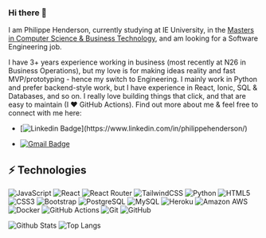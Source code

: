 ### Hi there 👋

I am Philippe Henderson, currently studying at IE University, in the [Masters in Computer Science & Business Technology](https://www.ie.edu/school-science-technology/masters/master-computer-science-business-technology/), and am looking for a Software Engineering job.

I have 3+ years experience working in business (most recently at N26 in Business Operations), but my love is for making ideas reality and fast MVP/prototyping - hence my switch to Engineering. I mainly work in Python and prefer backend-style work, but I have experience in React, Ionic, SQL & Databases, and so on. I really love building things that click, and that are easy to maintain (I ❤️ GitHub Actions). Find out more about me & feel free to connect with me here:

* [![Linkedin Badge](https://img.shields.io/badge/-Philippe-blue?style=flat-square&logo=Linkedin&logoColor=white&link=https://[www.linkedin.com/in/philippehenderson/](https://www.linkedin.com/in/philippehenderson/))](https://www.linkedin.com/in/philippehenderson/)

* [![Gmail Badge](https://img.shields.io/badge/-philippehenderson95@gmail.com-c14438?style=flat-square&logo=Gmail&logoColor=white&link=mailto:philippehenderson95@gmail.com)](mailto:philippehenderson95@gmail.com)



## ⚡ Technologies

![JavaScript](https://img.shields.io/badge/-JavaScript-black?style=flat-square&logo=javascript)
![React](https://img.shields.io/badge/-React-black?style=flat-square&logo=react)
![React Router](https://img.shields.io/badge/React_Router-CA4245?style=for-the-badge&logo=react-router&logoColor=white)
![TailwindCSS](https://img.shields.io/badge/tailwindcss-%2338B2AC.svg?style=for-the-badge&logo=tailwind-css&logoColor=white)
![Python](https://img.shields.io/badge/-Python-black?style=flat-square&logo=Python)
![HTML5](https://img.shields.io/badge/-HTML5-E34F26?style=flat-square&logo=html5&logoColor=white)
![CSS3](https://img.shields.io/badge/-CSS3-1572B6?style=flat-square&logo=css3)
![Bootstrap](https://img.shields.io/badge/-Bootstrap-563D7C?style=flat-square&logo=bootstrap)
![PostgreSQL](https://img.shields.io/badge/-PostgreSQL-336791?style=flat-square&logo=postgresql)
![MySQL](https://img.shields.io/badge/-MySQL-black?style=flat-square&logo=mysql)
![Heroku](https://img.shields.io/badge/-Heroku-430098?style=flat-square&logo=heroku)
![Amazon AWS](https://img.shields.io/badge/Amazon%20AWS-232F3E?style=flat-square&logo=amazon-aws)
![Docker](https://img.shields.io/badge/docker-%230db7ed.svg?style=for-the-badge&logo=docker&logoColor=white)
![GitHub Actions](https://img.shields.io/badge/github%20actions-%232671E5.svg?style=for-the-badge&logo=githubactions&logoColor=white)
![Git](https://img.shields.io/badge/-Git-black?style=flat-square&logo=git)
![GitHub](https://img.shields.io/badge/-GitHub-181717?style=flat-square&logo=github)


![Github Stats](https://github-readme-stats.vercel.app/api?username=Phil123095&count_private=true&show_icons=true&include_all_commits=true)
![Top Langs](https://github-readme-stats.vercel.app/api/top-langs/?username=Phil123095&hide=TeX&layout=compact)

<!--
**Phil123095/Phil123095** is a ✨ _special_ ✨ repository because its `README.md` (this file) appears on your GitHub profile.

Here are some ideas to get you started:

- 🔭 I’m currently working on ...
- 🌱 I’m currently learning ...
- 👯 I’m looking to collaborate on ...
- 🤔 I’m looking for help with ...
- 💬 Ask me about ...
- 📫 How to reach me: ...
- 😄 Pronouns: ...
- ⚡ Fun fact: ...
-->
